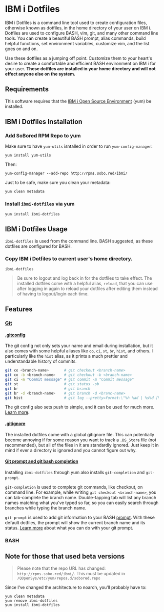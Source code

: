 # IBM i Dotfiles

IBM i Dotfiles is a command line tool used to create configuration files,
otherwise known as dotfiles, in the home directory of your user on IBM i.
Dotfiles are used to configure BASH, vim, git, and many other command
line tools. You can create a beautiful BASH prompt, alias commands,
build helpful functions, set environment variables, customize vim,
and the list goes on and on.

Use these dotfiles as a jumping off point. Customize them to your heart's
desire to create a comfortable and efficient BASH environment on IBM i
for your user. **These dotfiles are installed in your home directory
and will not effect anyone else on the system.**

## Requirements
This software requires that the
[IBM i Open Source Environment](https://sobo.red/ibmi-rpms) (yum) be installed.

## IBM i Dotfiles Installation

### Add SoBored RPM Repo to yum
Make sure to have `yum-utils` isntalled in order to run `yum-config-manager`:

```
yum install yum-utils
```

Then:

```
yum-config-manager --add-repo http://rpms.sobo.red/ibmi/
```

Just to be safe, make sure you clean your metadata:

```
yum clean metadata
```

### Install `ibmi-dotfiles` via yum

```
yum install ibmi-dotfiles
```

## IBM i Dotfiles Usage

`ibmi-dotfiles` is used from the command line. BASH suggested, as these dotfiles are configured for BASH.

### Copy IBM i Dotfiles to current user's home directory.

```
ibmi-dotfiles
```

> Be sure to logout and log back in for the dotfiles to take effect. The installed dotfiles
come with a helpful alias, `reload`, that you can use after logging in again to reload your
dotfiles after editing them instead of having to logout/login each time.

## Features

### [Git](git)


#### [.gitconfig](git/gitconfig.symlink)

The git config not only sets your name and email during installation, but it also comes with
some helpful aliases like `co`, `ci`, `st`, `br`, `hist`, and others. I particularly like the
`hist` alias, as it prints a much prettier and understandable history of commits.

```bash
git co <branch-name>       # git checkout <branch-name> 
git co -b <branch-name>    # git checkout -b <branch-name>
git ci -m "Commit message" # git commit -m "Commit message"
git st                     # git status -sb
git br                     # git branch
git br -d <branch-name>    # git branch -d <branc-name>
git hist                   # git log --pretty=format:\"%h %ad | %s%d [%a]\" --graph --date=short
```

The git config also sets push to simple, and it can be used for much more.
[Learn more](https://git-scm.com/docs/git-config).

#### [.gitignore](git/gitignore.symlink)

The installed dotfiles come with a global gitignore file. This can potentially become annoying
if for some reason you want to track a `.DS_Store` file (not recommended), but all of the files
in it are standardly ignored. Just keep it in mind if ever a directory is ignored and you cannot
figure out why.


#### [Git prompt and git bash completion](system/after_dotfiles.symlink)

Installing `ibmi-dotfiles` through yum also installs `git-completion` and `git-prompt`.

`git-completion` is used to complete git commands, like checkout, on command line.
For example, while writing `git checkout <branch-name>`, you can tab-complete the branch
name. Double-tapping tab will list any branch names matching what you've typed so far,
so you can easily search through branches while typing the branch name.

`git-prompt` is used to add git information to your BASH
[prompt](system/prompt.symlink).
With these default dotfiles, the prompt will show the current branch name and its status.
[Learn more](https://digitalfortress.tech/tutorial/setting-up-git-prompt-step-by-step/)
about what you can do with your git prompt.

### BASH


## Note for those that used beta versions

> Please note that the repo URL has changed: `http://rpms.sobo.red/ibmi/`.
This must be updated in `/QOpenSys/etc/yum/repos.d/sobored.repo`

Since I've changed the architecture to noarch, you'll probably have to:

```
yum clean metadata
yum remove ibmi-dotfiles
yum install ibmi-dotfiles
```


